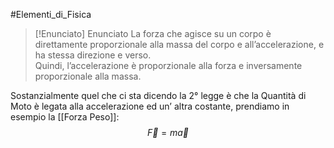 #Elementi_di_Fisica 

>[!Enunciato]  Enunciato
>La forza che agisce su un corpo è direttamente proporzionale alla massa del corpo e all’accelerazione, e ha stessa direzione e verso.  
Quindi, l’accelerazione è proporzionale alla forza e inversamente proporzionale alla massa.

Sostanzialmente quel che ci sta dicendo la 2° legge è che la Quantità di Moto è legata alla accelerazione ed un’ altra costante, prendiamo in esempio la [[Forza Peso]]:
$$\vec{F}=m \vec{a}$$